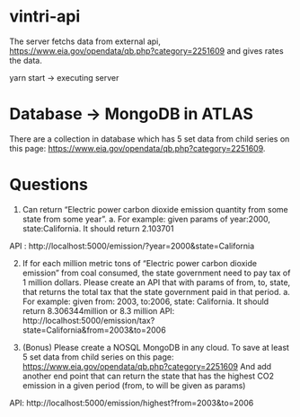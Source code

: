 # vintri-api

The server fetchs data from external api, https://www.eia.gov/opendata/qb.php?category=2251609 and gives rates the data.  

yarn start -> executing server

# Database -> MongoDB in ATLAS
There are a collection in database which has 5 set data from child series on this page: https://www.eia.gov/opendata/qb.php?category=2251609.

# Questions 
1. Can return “Electric power carbon dioxide emission quantity from some state from
some year”.
    a. For example: given params of year:2000, state:California. It should return 2.103701
    
API : http://localhost:5000/emission/?year=2000&state=California

2. If for each million metric tons of “Electric power carbon dioxide emission” from coal
consumed, the state government need to pay tax of 1 million dollars. Please create an
API that with params of from, to, state, that returns the total tax that the state
government paid in that period.
    a. For example: given from: 2003, to:2006, state: California. It should return
        8.306344million or 8.3 million
API: http://localhost:5000/emission/tax?state=California&from=2003&to=2006

3. (Bonus) Please create a NOSQL MongoDB in any cloud. To save at least 5 set data from
child series on this page: https://www.eia.gov/opendata/qb.php?category=2251609
And add another end point that can return the state that has the highest CO2 emission
in a given period (from, to will be given as params)

API: http://localhost:5000/emission/highest?from=2003&to=2006
